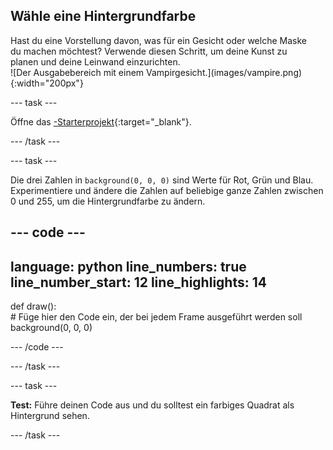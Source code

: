 ## Wähle eine Hintergrundfarbe

<div style="display: flex; flex-wrap: wrap">
<div style="flex-basis: 200px; flex-grow: 1; margin-right: 15px;">
Hast du eine Vorstellung davon, was für ein Gesicht oder welche Maske du machen möchtest? Verwende diesen Schritt, um deine Kunst zu planen und deine Leinwand einzurichten.
</div>
<div>
![Der Ausgabebereich mit einem Vampirgesicht.](images/vampire.png){:width="200px"}
</div>
</div>

--- task ---

Öffne das [-Starterprojekt](https://editor.raspberrypi.org/de-DE/projects/make-face-starter){:target="_blank"}.

--- /task ---

--- task ---

Die drei Zahlen in `background(0, 0, 0)` sind Werte für Rot, Grün und Blau. Experimentiere und ändere die Zahlen auf beliebige ganze Zahlen zwischen 0 und 255, um die Hintergrundfarbe zu ändern.

--- code ---
---
language: python
line_numbers: true
line_number_start: 12
line_highlights: 14
---
 
def draw():   
    # Füge hier den Code ein, der bei jedem Frame ausgeführt werden soll
    background(0, 0, 0)    
  
--- /code ---

--- /task ---

--- task ---

**Test:** Führe deinen Code aus und du solltest ein farbiges Quadrat als Hintergrund sehen.

--- /task ---
